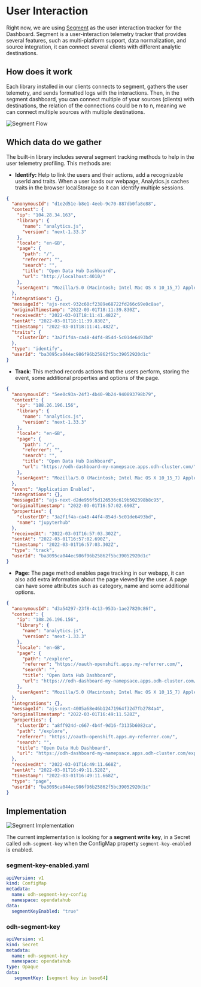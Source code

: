 # User Interaction

Right now, we are using [Segment](https://segment.com/) as the user interaction tracker for the Dashboard. Segment is a user-interaction telemetry tracker that provides several features, such as multi-platform support, data normalization, and source integration, it can connect several clients with different analytic destinations.

## How does it work

Each library installed in our clients connects to segment, gathers the user telemetry, and sends formatted logs with the interactions. Then, in the segment dashboard, you can connect multiple of your sources (clients) with destinations, the relation of the connections could be n to n, meaning we can connect multiple sources with multiple destinations.

![Segment Flow](meta/segment.gif)

## Which data do we gather

The built-in library includes several segment tracking methods to help in the user telemetry profiling. This methods are:

* **Identify:** Help to link the users and their actions, add a recognizable userId and traits. When a user loads our webpage, Analytics.js caches traits in the browser localStorage so it can identify multiple sessions.

```json
{
  "anonymousId": "d1e2d51e-b8e1-4eeb-9c70-887db0fa8e88",
  "context": {
    "ip": "104.28.34.163",
    "library": {
      "name": "analytics.js",
      "version": "next-1.33.3"
    },
    "locale": "en-GB",
    "page": {
      "path": "/",
      "referrer": "",
      "search": "",
      "title": "Open Data Hub Dashboard",
      "url": "http://localhost:4010/"
    },
    "userAgent": "Mozilla/5.0 (Macintosh; Intel Mac OS X 10_15_7) AppleWebKit/605.1.15 (KHTML, like Gecko) Version/15.3 Safari/605.1.15"
  },
  "integrations": {},
  "messageId": "ajs-next-932c60cf2389e68722fd266c69e0c8ae",
  "originalTimestamp": "2022-03-01T18:11:39.830Z",
  "receivedAt": "2022-03-01T18:11:41.482Z",
  "sentAt": "2022-03-01T18:11:39.830Z",
  "timestamp": "2022-03-01T18:11:41.482Z",
  "traits": {
    "clusterID": "3a2f1f4a-ca48-44f4-854d-5c01de6493bd"
  },
  "type": "identify",
  "userId": "ba3095ca044ec986f96b25862f5bc39052920d1c"
}
```

* **Track**: This method records actions that the users perform, storing the event, some additional properties and options of the page.

```json
{
  "anonymousId": "5ee0c93a-24f3-4b40-9b24-940893798b79",
  "context": {
    "ip": "188.26.196.156",
    "library": {
      "name": "analytics.js",
      "version": "next-1.33.3"
    },
    "locale": "en-GB",
    "page": {
      "path": "/",
      "referrer": "",
      "search": "",
      "title": "Open Data Hub Dashboard",
      "url": "https://odh-dashboard-my-namepsace.apps.odh-cluster.com/"
    },
    "userAgent": "Mozilla/5.0 (Macintosh; Intel Mac OS X 10_15_7) AppleWebKit/537.36 (KHTML, like Gecko) Chrome/98.0.4758.109 Safari/537.36"
  },
  "event": "Application Enabled",
  "integrations": {},
  "messageId": "ajs-next-d2de956f5d126536c619b502398b8c95",
  "originalTimestamp": "2022-03-01T16:57:02.690Z",
  "properties": {
    "clusterID": "3a2f1f4a-ca48-44f4-854d-5c01de6493bd",
    "name": "jupyterhub"
  },
  "receivedAt": "2022-03-01T16:57:03.302Z",
  "sentAt": "2022-03-01T16:57:02.690Z",
  "timestamp": "2022-03-01T16:57:03.302Z",
  "type": "track",
  "userId": "ba3095ca044ec986f96b25862f5bc39052920d1c"
}
```

* **Page:** The page method enables page tracking in our webapp, it can also add extra information about the page viewed by the user. A page can have some attributes such as category, name and some additional options.

```json
{
  "anonymousId": "d3a54297-23f8-4c13-953b-1ae27820c86f",
  "context": {
    "ip": "188.26.196.156",
    "library": {
      "name": "analytics.js",
      "version": "next-1.33.3"
    },
    "locale": "en-GB",
    "page": {
      "path": "/explore",
      "referrer": "https://oauth-openshift.apps.my-referrer.com/",
      "search": "",
      "title": "Open Data Hub Dashboard",
      "url": "https:///odh-dashboard-my-namepsace.apps.odh-cluster.com/explore"
    },
    "userAgent": "Mozilla/5.0 (Macintosh; Intel Mac OS X 10_15_7) AppleWebKit/537.36 (KHTML, like Gecko) Chrome/98.0.4758.109 Safari/537.36"
  },
  "integrations": {},
  "messageId": "ajs-next-4005a68e46b12471964f32d7fb2784a4",
  "originalTimestamp": "2022-03-01T16:49:11.528Z",
  "properties": {
    "clusterID": "a8ff924d-c667-4b4f-9d16-f3135b6082ca",
    "path": "/explore",
    "referrer": "https://oauth-openshift.apps.my-referrer.com/",
    "search": "",
    "title": "Open Data Hub Dashboard",
    "url": "https://odh-dashboard-my-namepsace.apps.odh-cluster.com/explore"
  },
  "receivedAt": "2022-03-01T16:49:11.668Z",
  "sentAt": "2022-03-01T16:49:11.528Z",
  "timestamp": "2022-03-01T16:49:11.668Z",
  "type": "page",
  "userId": "ba3095ca044ec986f96b25862f5bc39052920d1c"
}
```

## Implementation

![Segment Implementation](meta/user-interaction.png)

The current implementation is looking for a **segment write key**, in a Secret called `odh-segment-key` when the ConfigMap property `segment-key-enabled` is enabled.

### segment-key-enabled.yaml

```yaml
apiVersion: v1
kind: ConfigMap
metadata:
  name: odh-segment-key-config
  namespace: opendatahub
data:
  segmentKeyEnabled: "true"
```

### odh-segment-key

```yaml
apiVersion: v1
kind: Secret
metadata:
  name: odh-segment-key
  namespace: opendatahub
type: Opaque
data:
   segmentKey: [segment key in base64]
```
